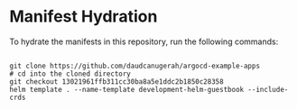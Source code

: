 
# Manifest Hydration

To hydrate the manifests in this repository, run the following commands:

```shell

git clone https://github.com/daudcanugerah/argocd-example-apps
# cd into the cloned directory
git checkout 13021961ffb311cc30ba8a5e1ddc2b1850c28358
helm template . --name-template development-helm-guestbook --include-crds
```